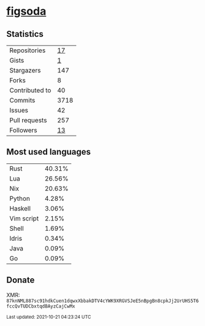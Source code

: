 # [figsoda](https://github.com/figsoda)

## Statistics

<table>
  <tr>
    <td>Repositories</td>
    <td><a href="https://github.com/figsoda?tab=repositories">
      17
    </a></td>
  </tr>
  <tr>
    <td>Gists</td>
    <td><a href="https://gist.github.com/figsoda">
      1
    </a></td>
  </tr>
  <tr>
    <td>Stargazers</td>
    <td>147</td>
  </tr>
  <tr>
    <td>Forks</td>
    <td>8</td>
  </tr>
  <tr>
    <td>Contributed to</td>
    <td>40</td>
  </tr>
  <tr>
    <td>Commits</td>
    <td>3718</td>
  </tr>
  <tr>
    <td>Issues</td>
    <td>42</td>
  </tr>
  <tr>
    <td>Pull requests</td>
    <td>257</td>
  </tr>
  <tr>
    <td>Followers</td>
    <td><a href="https://github.com/figsoda?tab=followers">
      13
    </a></td>
  </tr>
</table>

## Most used languages

<table> <tr><td>Rust</td><td>40.31%</td></tr><tr><td>Lua</td><td>26.56%</td></tr><tr><td>Nix</td><td>20.63%</td></tr><tr><td>Python</td><td>4.28%</td></tr><tr><td>Haskell</td><td>3.06%</td></tr><tr><td>Vim script</td><td>2.15%</td></tr><tr><td>Shell</td><td>1.69%</td></tr><tr><td>Idris</td><td>0.34%</td></tr><tr><td>Java</td><td>0.09%</td></tr><tr><td>Go</td><td>0.09%</td></tr></table>

## Donate

XMR: `87knNML887sc91hdkCuen1dqwxXbbakDTV4cYWK9XRGVSJeE5nBpgBn8cpkJj2UrUHS5T6fccQvTUDCbxtqdBAyzCajCwMx`

<sub>Last updated: 2021-10-21 04:23:24 UTC</sub>
